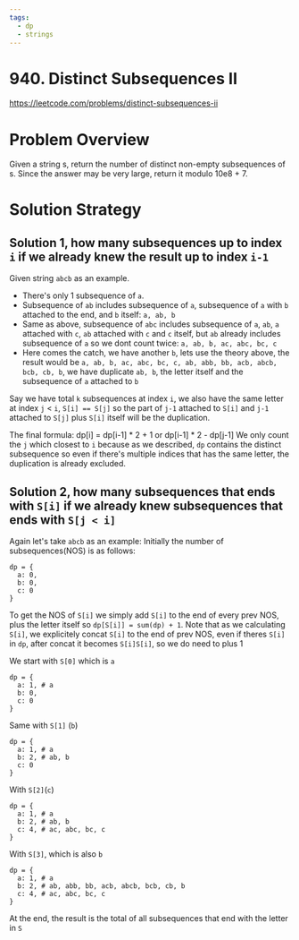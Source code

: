 ```yaml
---
tags:
  - dp
  - strings
---
```

# 940. Distinct Subsequences II
https://leetcode.com/problems/distinct-subsequences-ii
# Problem Overview
Given a string s, return the number of distinct non-empty subsequences of s. Since the answer may be very large, return it modulo 10e8 + 7.

# Solution Strategy

## Solution 1, how many subsequences up to index `i` if we already knew the result up to index `i-1`
Given string `abcb` as an example.
* There's only 1 subsequence of `a`.
* Subsequence of `ab` includes subsequence of `a`, subsequence of `a` with `b` attached to the end, and `b` itself: `a, ab, b`
* Same as above, subsequence of `abc` includes subsequence of `a`, `ab`, `a` attached with `c`, `ab` attached with `c` and `c` itself, but `ab` already includes subsequence of `a` so we dont count twice: `a, ab, b, ac, abc, bc, c`
* Here comes the catch, we have another `b`, lets use the theory above, the result would be `a, ab, b, ac, abc, bc, c, ab, abb, bb, acb, abcb, bcb, cb, b`, we have duplicate `ab, b`, the letter itself and the subsequence of `a` attached to `b`

Say we have total `k` subsequences at index `i`, we also have the same letter at index `j` < `i`, `S[i] == S[j]` so the part of `j-1` attached to `S[i]` and `j-1` attached to `S[j]` plus `S[i]` itself will be the duplication.

The final formula: dp[i] = dp[i-1] * 2 + 1 or dp[i-1] * 2 - dp[j-1]
We only count the `j` which closest to `i` because as we described, `dp` contains the distinct subsequence so even if there's multiple indices that has the same letter, the duplication is already excluded.

## Solution 2, how many subsequences that ends with `S[i]` if we already knew subsequences that ends with `S[j < i]`

Again let's take `abcb` as an example:
Initially the number of subsequences(NOS) is as follows:
```
dp = {
  a: 0,
  b: 0,
  c: 0
}
```

To get the NOS of `S[i]` we simply add `S[i]` to the end of every prev NOS, plus the letter itself so `dp[S[i]] = sum(dp) + 1`. Note that as we calculating `S[i]`, we explicitely concat `S[i]` to the end of prev NOS, even if theres `S[i]` in `dp`, after concat it becomes `S[i]S[i]`, so we do need to plus 1

We start with `S[0]` which is `a`
```
dp = {
  a: 1, # a
  b: 0,
  c: 0
}
```

Same with `S[1]` (`b`)

```
dp = {
  a: 1, # a
  b: 2, # ab, b
  c: 0
}
```

With `S[2]`(`c`)

```
dp = {
  a: 1, # a
  b: 2, # ab, b
  c: 4, # ac, abc, bc, c
}
```

With `S[3]`, which is also `b`

```
dp = {
  a: 1, # a
  b: 2, # ab, abb, bb, acb, abcb, bcb, cb, b
  c: 4, # ac, abc, bc, c
}
```

At the end, the result is the total of all subsequences that end with the letter in `S`
